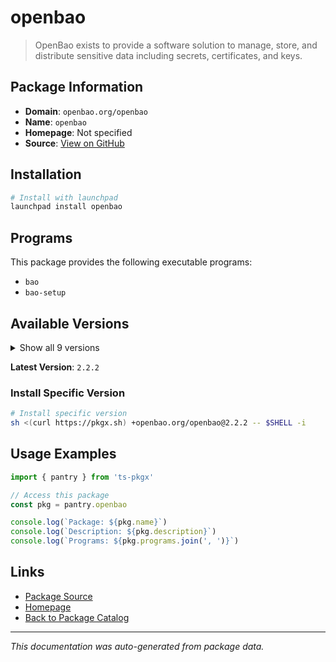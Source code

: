 # openbao

> OpenBao exists to provide a software solution to manage, store, and distribute sensitive data including secrets, certificates, and keys.

## Package Information

- **Domain**: `openbao.org/openbao`
- **Name**: `openbao`
- **Homepage**: Not specified
- **Source**: [View on GitHub](https://github.com/pkgxdev/pantry/tree/main/projects/openbao.org/openbao/package.yml)

## Installation

```bash
# Install with launchpad
launchpad install openbao
```

## Programs

This package provides the following executable programs:

- `bao`
- `bao-setup`

## Available Versions

<details>
<summary>Show all 9 versions</summary>

- `2.2.2`, `2.2.1`, `2.2.0`, `2.1.1`, `2.1.0`
- `2.0.3`, `2.0.2`, `2.0.1`, `2.0.0`

</details>

**Latest Version**: `2.2.2`

### Install Specific Version

```bash
# Install specific version
sh <(curl https://pkgx.sh) +openbao.org/openbao@2.2.2 -- $SHELL -i
```

## Usage Examples

```typescript
import { pantry } from 'ts-pkgx'

// Access this package
const pkg = pantry.openbao

console.log(`Package: ${pkg.name}`)
console.log(`Description: ${pkg.description}`)
console.log(`Programs: ${pkg.programs.join(', ')}`)
```

## Links

- [Package Source](https://github.com/pkgxdev/pantry/tree/main/projects/openbao.org/openbao/package.yml)
- [Homepage](#)
- [Back to Package Catalog](../../package-catalog.md)

---

*This documentation was auto-generated from package data.*
